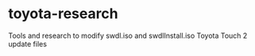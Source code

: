 # toyota-research
Tools and research to modify swdl.iso and swdlInstall.iso Toyota Touch 2 update files
